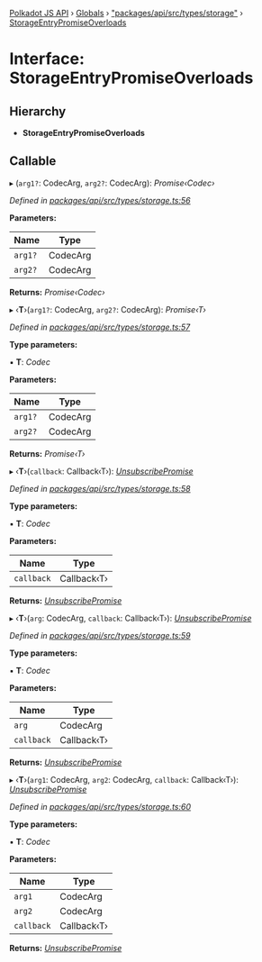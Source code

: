 [Polkadot JS API](../README.md) › [Globals](../globals.md) › ["packages/api/src/types/storage"](../modules/_packages_api_src_types_storage_.md) › [StorageEntryPromiseOverloads](_packages_api_src_types_storage_.storageentrypromiseoverloads.md)

# Interface: StorageEntryPromiseOverloads

## Hierarchy

* **StorageEntryPromiseOverloads**

## Callable

▸ (`arg1?`: CodecArg, `arg2?`: CodecArg): *Promise‹Codec›*

*Defined in [packages/api/src/types/storage.ts:56](https://github.com/polkadot-js/api/blob/e7669c2b0/packages/api/src/types/storage.ts#L56)*

**Parameters:**

Name | Type |
------ | ------ |
`arg1?` | CodecArg |
`arg2?` | CodecArg |

**Returns:** *Promise‹Codec›*

▸ ‹**T**›(`arg1?`: CodecArg, `arg2?`: CodecArg): *Promise‹T›*

*Defined in [packages/api/src/types/storage.ts:57](https://github.com/polkadot-js/api/blob/e7669c2b0/packages/api/src/types/storage.ts#L57)*

**Type parameters:**

▪ **T**: *Codec*

**Parameters:**

Name | Type |
------ | ------ |
`arg1?` | CodecArg |
`arg2?` | CodecArg |

**Returns:** *Promise‹T›*

▸ ‹**T**›(`callback`: Callback‹T›): *[UnsubscribePromise](../modules/_packages_api_src_types_base_.md#unsubscribepromise)*

*Defined in [packages/api/src/types/storage.ts:58](https://github.com/polkadot-js/api/blob/e7669c2b0/packages/api/src/types/storage.ts#L58)*

**Type parameters:**

▪ **T**: *Codec*

**Parameters:**

Name | Type |
------ | ------ |
`callback` | Callback‹T› |

**Returns:** *[UnsubscribePromise](../modules/_packages_api_src_types_base_.md#unsubscribepromise)*

▸ ‹**T**›(`arg`: CodecArg, `callback`: Callback‹T›): *[UnsubscribePromise](../modules/_packages_api_src_types_base_.md#unsubscribepromise)*

*Defined in [packages/api/src/types/storage.ts:59](https://github.com/polkadot-js/api/blob/e7669c2b0/packages/api/src/types/storage.ts#L59)*

**Type parameters:**

▪ **T**: *Codec*

**Parameters:**

Name | Type |
------ | ------ |
`arg` | CodecArg |
`callback` | Callback‹T› |

**Returns:** *[UnsubscribePromise](../modules/_packages_api_src_types_base_.md#unsubscribepromise)*

▸ ‹**T**›(`arg1`: CodecArg, `arg2`: CodecArg, `callback`: Callback‹T›): *[UnsubscribePromise](../modules/_packages_api_src_types_base_.md#unsubscribepromise)*

*Defined in [packages/api/src/types/storage.ts:60](https://github.com/polkadot-js/api/blob/e7669c2b0/packages/api/src/types/storage.ts#L60)*

**Type parameters:**

▪ **T**: *Codec*

**Parameters:**

Name | Type |
------ | ------ |
`arg1` | CodecArg |
`arg2` | CodecArg |
`callback` | Callback‹T› |

**Returns:** *[UnsubscribePromise](../modules/_packages_api_src_types_base_.md#unsubscribepromise)*
